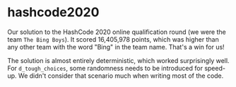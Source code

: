 # hashcode2020
Our solution to the HashCode 2020 online qualification round (we were the team `The Bing Boys`). It scored 16,405,978 points, which was higher than any other team with the word "Bing" in the team name. That's a win for us!

The solution is almost entirely deterministic, which worked surprisingly well. For `d_tough_choices`, some randomness needs to be introduced for speed-up. We didn't consider that scenario much when writing most of the code.
